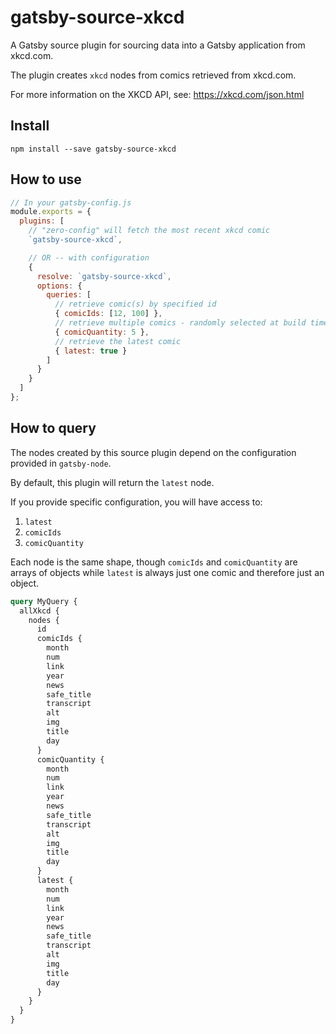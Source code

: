 # gatsby-source-xkcd

A Gatsby source plugin for sourcing data into a Gatsby application from xkcd.com.

The plugin creates `xkcd` nodes from comics retrieved from xkcd.com.

For more information on the XKCD API, see: https://xkcd.com/json.html

## Install

`npm install --save gatsby-source-xkcd`

## How to use

```javascript
// In your gatsby-config.js
module.exports = {
  plugins: [
    // "zero-config" will fetch the most recent xkcd comic
    `gatsby-source-xkcd`,

    // OR -- with configuration
    {
      resolve: `gatsby-source-xkcd`,
      options: {
        queries: [
          // retrieve comic(s) by specified id
          { comicIds: [12, 100] },
          // retrieve multiple comics - randomly selected at build time
          { comicQuantity: 5 },
          // retrieve the latest comic
          { latest: true }
        ]
      }
    }
  ]
};
```

## How to query

The nodes created by this source plugin depend on the configuration provided in `gatsby-node`.

By default, this plugin will return the `latest` node.

If you provide specific configuration, you will have access to:

1. `latest`
2. `comicIds`
3. `comicQuantity`

Each node is the same shape, though `comicIds` and `comicQuantity` are arrays of objects while `latest` is always just one comic and therefore just an object.

```graphql
query MyQuery {
  allXkcd {
    nodes {
      id
      comicIds {
        month
        num
        link
        year
        news
        safe_title
        transcript
        alt
        img
        title
        day
      }
      comicQuantity {
        month
        num
        link
        year
        news
        safe_title
        transcript
        alt
        img
        title
        day
      }
      latest {
        month
        num
        link
        year
        news
        safe_title
        transcript
        alt
        img
        title
        day
      }
    }
  }
}
```
